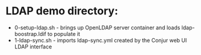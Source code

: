 # LDAP demo directory:
  - 0-setup-ldap.sh - brings up OpenLDAP server container and loads ldap-boostrap.ldif to populate it
  - 1-ldap-sync.sh - imports ldap-sync.yml created by the Conjur web UI LDAP interface
